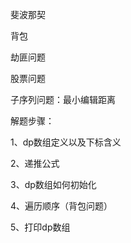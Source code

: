 

斐波那契

背包

劫匪问题

股票问题

子序列问题：最小编辑距离







解题步骤：

1、dp数组定义以及下标含义

2、递推公式

3、dp数组如何初始化

4、遍历顺序（背包问题）

5、打印dp数组


